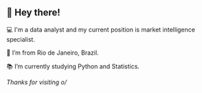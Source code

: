 ## 👋 Hey there!

:computer: I'm a data analyst and my current position is market intelligence specialist.

:house_with_garden: I’m from Rio de Janeiro, Brazil.

:books: I’m currently studying Python and Statistics.

*Thanks for visiting o/*

<!---
hyrtx/hyrtx is a ✨ special ✨ repository because its `README.md` (this file) appears on your GitHub profile.
You can click the Preview link to take a look at your changes.
--->
